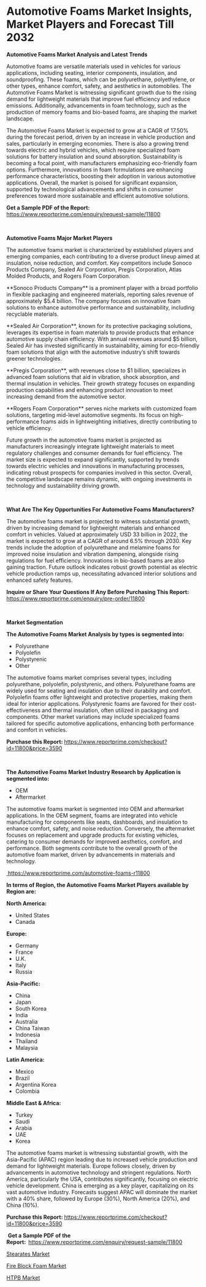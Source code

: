 <p><h1>Automotive Foams Market Insights, Market Players and Forecast Till 2032</h1></p><p><strong>Automotive Foams Market Analysis and Latest Trends</strong></p>
<p><p>Automotive foams are versatile materials used in vehicles for various applications, including seating, interior components, insulation, and soundproofing. These foams, which can be polyurethane, polyethylene, or other types, enhance comfort, safety, and aesthetics in automobiles. The Automotive Foams Market is witnessing significant growth due to the rising demand for lightweight materials that improve fuel efficiency and reduce emissions. Additionally, advancements in foam technology, such as the production of memory foams and bio-based foams, are shaping the market landscape.</p><p>The Automotive Foams Market is expected to grow at a CAGR of 17.50% during the forecast period, driven by an increase in vehicle production and sales, particularly in emerging economies. There is also a growing trend towards electric and hybrid vehicles, which require specialized foam solutions for battery insulation and sound absorption. Sustainability is becoming a focal point, with manufacturers emphasizing eco-friendly foam options. Furthermore, innovations in foam formulations are enhancing performance characteristics, boosting their adoption in various automotive applications. Overall, the market is poised for significant expansion, supported by technological advancements and shifts in consumer preferences toward more sustainable and efficient automotive solutions.</p></p>
<p><strong>Get a Sample PDF of the Report:&nbsp;</strong> <a href="https://www.reportprime.com/enquiry/request-sample/11800?utm_campaign=1990&utm_medium=2&utm_source=Github&utm_content=ia&utm_term=17032025&utm_id=automotive-foams">https://www.reportprime.com/enquiry/request-sample/11800</a></p>
<p>&nbsp;</p>
<p><strong>Automotive Foams Major Market Players</strong></p>
<p><p>The automotive foams market is characterized by established players and emerging companies, each contributing to a diverse product lineup aimed at insulation, noise reduction, and comfort. Key competitors include Sonoco Products Company, Sealed Air Corporation, Pregis Corporation, Atlas Molded Products, and Rogers Foam Corporation.</p><p>**Sonoco Products Company** is a prominent player with a broad portfolio in flexible packaging and engineered materials, reporting sales revenue of approximately $5.4 billion. The company focuses on innovative foam solutions to enhance automotive performance and sustainability, including recyclable materials.</p><p>**Sealed Air Corporation**, known for its protective packaging solutions, leverages its expertise in foam materials to provide products that enhance automotive supply chain efficiency. With annual revenues around $5 billion, Sealed Air has invested significantly in sustainability, aiming for eco-friendly foam solutions that align with the automotive industry’s shift towards greener technologies.</p><p>**Pregis Corporation**, with revenues close to $1 billion, specializes in advanced foam solutions that aid in vibration, shock absorption, and thermal insulation in vehicles. Their growth strategy focuses on expanding production capabilities and enhancing product innovation to meet increasing demand from the automotive sector.</p><p>**Rogers Foam Corporation** serves niche markets with customized foam solutions, targeting mid-level automotive segments. Its focus on high-performance foams aids in lightweighting initiatives, directly contributing to vehicle efficiency.</p><p>Future growth in the automotive foams market is projected as manufacturers increasingly integrate lightweight materials to meet regulatory challenges and consumer demands for fuel efficiency. The market size is expected to expand significantly, supported by trends towards electric vehicles and innovations in manufacturing processes, indicating robust prospects for companies involved in this sector. Overall, the competitive landscape remains dynamic, with ongoing investments in technology and sustainability driving growth.</p></p>
<p>&nbsp;</p>
<p><strong>What Are The Key Opportunities For Automotive Foams Manufacturers?</strong></p>
<p><p>The automotive foams market is projected to witness substantial growth, driven by increasing demand for lightweight materials and enhanced comfort in vehicles. Valued at approximately USD 33 billion in 2022, the market is expected to grow at a CAGR of around 6.5% through 2030. Key trends include the adoption of polyurethane and melamine foams for improved noise insulation and vibration dampening, alongside rising regulations for fuel efficiency. Innovations in bio-based foams are also gaining traction. Future outlook indicates robust growth potential as electric vehicle production ramps up, necessitating advanced interior solutions and enhanced safety features.</p></p>
<p><strong>Inquire or Share Your Questions If Any Before Purchasing This Report:</strong> <a href="https://www.reportprime.com/enquiry/pre-order/11800?utm_campaign=1990&utm_medium=2&utm_source=Github&utm_content=ia&utm_term=17032025&utm_id=automotive-foams">https://www.reportprime.com/enquiry/pre-order/11800</a></p>
<p>&nbsp;</p>
<p><strong>Market Segmentation</strong></p>
<p><strong>The Automotive Foams Market Analysis by types is segmented into:</strong></p>
<p><ul><li>Polyurethane</li><li>Polyolefin</li><li>Polystyrenic</li><li>Other</li></ul></p>
<p><p>The automotive foams market comprises several types, including polyurethane, polyolefin, polystyrenic, and others. Polyurethane foams are widely used for seating and insulation due to their durability and comfort. Polyolefin foams offer lightweight and protective properties, making them ideal for interior applications. Polystyrenic foams are favored for their cost-effectiveness and thermal insulation, often utilized in packaging and components. Other market variations may include specialized foams tailored for specific automotive applications, enhancing both performance and comfort in vehicles.</p></p>
<p><strong>Purchase this Report:&nbsp;</strong><a href="https://www.reportprime.com/checkout?id=11800&price=3590&utm_campaign=1990&utm_medium=2&utm_source=Github&utm_content=ia&utm_term=17032025&utm_id=automotive-foams">https://www.reportprime.com/checkout?id=11800&price=3590</a></p>
<p>&nbsp;</p>
<p><strong>The Automotive Foams Market Industry Research by Application is segmented into:</strong></p>
<p><ul><li>OEM</li><li>Aftermarket</li></ul></p>
<p><p>The automotive foams market is segmented into OEM and aftermarket applications. In the OEM segment, foams are integrated into vehicle manufacturing for components like seats, dashboards, and insulation to enhance comfort, safety, and noise reduction. Conversely, the aftermarket focuses on replacement and upgrade products for existing vehicles, catering to consumer demands for improved aesthetics, comfort, and performance. Both segments contribute to the overall growth of the automotive foam market, driven by advancements in materials and technology.</p></p>
<p><a href="https://www.reportprime.com/automotive-foams-r11800?utm_campaign=1990&utm_medium=2&utm_source=Github&utm_content=ia&utm_term=17032025&utm_id=automotive-foams">&nbsp;https://www.reportprime.com/automotive-foams-r11800</a></p>
<p><strong>In terms of Region, the Automotive Foams Market Players available by Region are:</strong></p>
<p>
    <p> <strong> North America: </strong>
        <ul>
            <li>United States</li>
            <li>Canada</li>
        </ul>
        </p> 
    <p> <strong> Europe: </strong>
        <ul>
            <li>Germany</li>
            <li>France</li>
            <li>U.K.</li>
            <li>Italy</li>
            <li>Russia</li>
        </ul>
        </p> 
    <p> <strong> Asia-Pacific: </strong>
        <ul>
            <li>China</li>
            <li>Japan</li>
            <li>South Korea</li>
            <li>India</li>
            <li>Australia</li>
            <li>China Taiwan</li>
            <li>Indonesia</li>
            <li>Thailand</li>
            <li>Malaysia</li>
        </ul>
        </p> 
    <p> <strong> Latin America: </strong>
        <ul>
            <li>Mexico</li>
            <li>Brazil</li>
            <li>Argentina Korea</li>
            <li>Colombia</li>
        </ul>
        </p> 
    <p> <strong> Middle East & Africa: </strong>
        <ul>
            <li>Turkey</li>
            <li>Saudi</li>
            <li>Arabia</li>
            <li>UAE</li>
            <li>Korea</li>
        </ul>
    </p>
    </p>
<p><p>The automotive foams market is witnessing substantial growth, with the Asia-Pacific (APAC) region leading due to increased vehicle production and demand for lightweight materials. Europe follows closely, driven by advancements in automotive technology and stringent regulations. North America, particularly the USA, contributes significantly, focusing on electric vehicle development. China is emerging as a key player, capitalizing on its vast automotive industry. Forecasts suggest APAC will dominate the market with a 40% share, followed by Europe (30%), North America (20%), and China (10%).</p></p>
<p><strong>Purchase this Report: </strong><a href="https://www.reportprime.com/checkout?id=11800&price=3590&utm_campaign=1990&utm_medium=2&utm_source=Github&utm_content=ia&utm_term=17032025&utm_id=automotive-foams">https://www.reportprime.com/checkout?id=11800&price=3590</a></p>
<p>&nbsp;<strong>Get a Sample PDF of the Report:&nbsp;&nbsp;</strong><a href="https://www.reportprime.com/enquiry/request-sample/11800?utm_campaign=1990&utm_medium=2&utm_source=Github&utm_content=ia&utm_term=17032025&utm_id=automotive-foams">https://www.reportprime.com/enquiry/request-sample/11800</a></p>
<p><strong></strong></p>
<p><p><a href="https://github.com/Chiragrp22/Market-Research-Report-List-7/blob/main/stearates-market.md?utm_campaign=1990&utm_medium=2&utm_source=Github&utm_content=ia&utm_term=17032025&utm_id=automotive-foams">Stearates Market</a></p><p><a href="https://github.com/zahrigayda1h/Market-Research-Report-List-1/blob/main/fire-block-foam-market.md?utm_campaign=1990&utm_medium=2&utm_source=Github&utm_content=ia&utm_term=17032025&utm_id=automotive-foams">Fire Block Foam Market</a></p><p><a href="https://github.com/MarciaRunte/Market-Research-Report-List-2/blob/main/htpb-market.md?utm_campaign=1990&utm_medium=2&utm_source=Github&utm_content=ia&utm_term=17032025&utm_id=automotive-foams">HTPB Market</a></p></p>